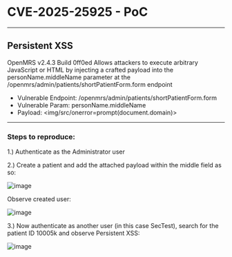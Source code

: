 # CVE-2025-25925 - PoC

---

## Persistent XSS


OpenMRS v2.4.3 Build 0ff0ed Allows attackers to execute arbitrary JavaScript or HTML by injecting a crafted payload into the personName.middleName parameter at the /openmrs/admin/patients/shortPatientForm.form endpoint

* Vulnerable Endpoint: /openmrs/admin/patients/shortPatientForm.form
* Vulnerable Param: personName.middleName
* Payload: <img/src/onerror=prompt(document.domain)>

---

### Steps to reproduce:

1.)	Authenticate as the Administrator user

2.)	Create a patient and add the attached payload within the middle field as so:

 ![image](https://github.com/user-attachments/assets/fb6af1ad-b16a-45b6-985e-3e2a902a458d)


Observe created user:

![image](https://github.com/user-attachments/assets/392315ad-1fed-47c3-9c41-109295553b0f)


3.) Now authenticate as another user (in this case SecTest), search for the patient ID 10005k and observe Persistent XSS:

![image](https://github.com/user-attachments/assets/bf3c3695-ae98-4895-936c-1d2b59c04b39)

